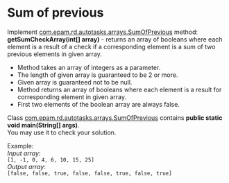 # Sum of previous
Implement [com.epam.rd.autotasks.arrays.SumOfPrevious](src/main/java/com/epam/rd/autotasks/arrays/SumOfPrevious.java) method:
<br><b>getSumCheckArray(int[] array)</b> - returns an array of booleans where each element is a result of a check if a corresponding element is a sum of two previous elements in given array.

- Method takes an array of integers as a parameter.
- The length of given array is guaranteed to be 2 or more.
- Given array is guaranteed not to be null.
- Method returns an array of booleans where each element is a result for corresponding element in given array.
- First two elements of the boolean array are always false.

Class [com.epam.rd.autotasks.arrays.SumOfPrevious](src/main/java/com/epam/rd/autotasks/arrays/SumOfPrevious.java)
 contains <b>public static void main(String[] args)</b>. 
 <br>You may use it to check your solution.
 
 Example:
 <br><i>Input array</i>:
 <br>`[1, -1, 0, 4, 6, 10, 15, 25]`
 <br><i>Output array</i>:
 <br>`[false, false, true, false, false, true, false, true]`